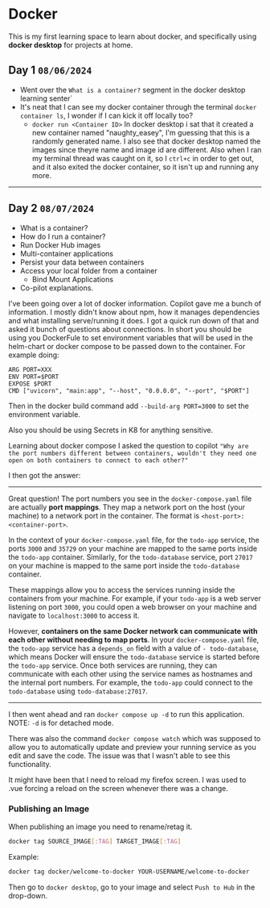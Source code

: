 # Docker

This is my first learning space to learn about docker, and specifically using **docker desktop** for projects at home.

## Day 1 `08/06/2024`

* Went over the `What is a container?` segment in the docker desktop learning senter`
* It's neat that I can see my docker container through the terminal `docker container ls`, I wonder if I can kick it off locally too?
  * `docker run <Container ID>` In docker desktop i sat that it created a new container named "naughty_easey", I'm guessing that this is a randomly generated name. I also see that docker desktop named the images since theyre name and image id are different. Also when I ran my terminal thread was caught on it, so I `ctrl+c` in order to get out, and it also exited the docker container, so it isn't up and running any more.

***

## Day 2 `08/07/2024`

* What is a container?
* How do I run a container?
* Run Docker Hub images
* Multi-container applications
* Persist your data between containers
* Access your local folder from a container
  * Bind Mount Applications
* Co-pilot explanations.

I've been going over a lot of docker information. Copilot gave me a bunch of information. I mostly didn't know about npm, how it manages dependencies and what installing serve/running it does.
I got a quick run down of that and asked it bunch of questions about connections. In short you should be using you DockerFule to set environment variables that will be used in the helm-chart or docker compose to be passed down to the container. For example doing:

``` docker
ARG PORT=XXX
ENV PORT=$PORT
EXPOSE $PORT
CMD ["uvicorn", "main:app", "--host", "0.0.0.0", "--port", "$PORT"]
```

Then in the docker build command add `--build-arg PORT=3000` to set the environment variable.

Also you should be using Secrets in K8 for anything sensitive.

Learning about docker compose I asked the question to copilot `"Why are the port numbers different between containers, wouldn't they need one open on both containers to connect to each other?"`

I then got the answer:
___
Great question! The port numbers you see in the `docker-compose.yaml` file are actually **port mappings**. They map a network port on the host (your machine) to a network port in the container. The format is `<host-port>:<container-port>`. 

In the context of your `docker-compose.yaml` file, for the `todo-app` service, the ports `3000` and `35729` on your machine are mapped to the same ports inside the `todo-app` container. Similarly, for the `todo-database` service, port `27017` on your machine is mapped to the same port inside the `todo-database` container.

These mappings allow you to access the services running inside the containers from your machine. For example, if your `todo-app` is a web server listening on port `3000`, you could open a web browser on your machine and navigate to `localhost:3000` to access it.

However, **containers on the same Docker network can communicate with each other without needing to map ports**. In your `docker-compose.yaml` file, the `todo-app` service has a `depends_on` field with a value of `- todo-database`, which means Docker will ensure the `todo-database` service is started before the `todo-app` service. Once both services are running, they can communicate with each other using the service names as hostnames and the internal port numbers. For example, the `todo-app` could connect to the `todo-database` using `todo-database:27017`.
___

I then went ahead and ran `docker compose up -d` to run this application. NOTE: `-d` is for detached mode.

There was also the command `docker compose watch` which was supposed to allow you to automatically update and preview your running service as you edit and save the code. The issue was that I wasn't able to see this functionality.

It might have been that I need to reload my firefox screen. I was used to .vue forcing a reload on the screen whenever there was a change.

### Publishing an Image 

When publishing an image you need to rename/retag it.

``` bash
docker tag SOURCE_IMAGE[:TAG] TARGET_IMAGE[:TAG]
```

Example:

``` bash
docker tag docker/welcome-to-docker YOUR-USERNAME/welcome-to-docker
```

Then go to `docker desktop`, go to your image and select `Push to Hub` in the drop-down.